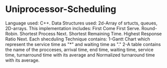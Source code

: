 # Uniprocessor-Scheduling
Language used: C++.
Data Structures used: 2d-Array of srtucts, queues, 2D-arrays.
This implementation includes:
First Come First Serve.
Round-Robin.
Shortest Process Next.
Shortest Remaining Time.
Highest Response Ratio Next.
Each shecduling Technique contains:
1-Gantt Chart which represent the service time as "*" and waiting time as "."
2-A table contains the name of the procceses, arrival time, end time, waiting time, service time, turnarround time with its average and Normalized
turnaround time with its average.
